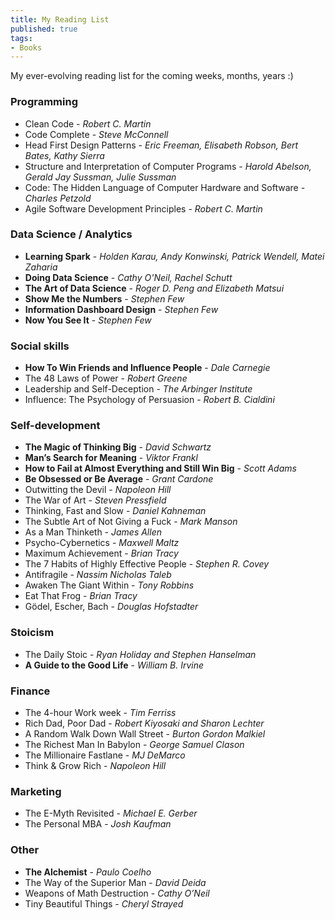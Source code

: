 ```yaml
---
title: My Reading List
published: true
tags:
- Books
---
```


My ever-evolving reading list for the coming weeks, months, years :) 

### Programming

* Clean Code - *Robert C. Martin*
* Code Complete - *Steve McConnell*
* Head First Design Patterns - *Eric Freeman, Elisabeth Robson, Bert Bates, Kathy Sierra*
* Structure and Interpretation of Computer Programs - *Harold Abelson, Gerald Jay Sussman, Julie Sussman*
* Code: The Hidden Language of Computer Hardware and Software - *Charles Petzold*
* Agile Software Development Principles - *Robert C. Martin*

### Data Science / Analytics

* **Learning Spark** - *Holden Karau, Andy Konwinski, Patrick Wendell, Matei Zaharia*
* **Doing Data Science** - *Cathy O'Neil, Rachel Schutt*
* **The Art of Data Science** - *Roger D. Peng and Elizabeth Matsui*
* **Show Me the Numbers** - *Stephen Few*
* **Information Dashboard Design** - *Stephen Few*
* **Now You See It** - *Stephen Few*

### Social skills

* **How To Win Friends and Influence People** - *Dale Carnegie*
* The 48 Laws of Power - *Robert Greene*
* Leadership and Self-Deception - *The Arbinger Institute*
* Influence: The Psychology of Persuasion - *Robert B. Cialdini*

### Self-development

* **The Magic of Thinking Big** - *David Schwartz*
* **Man’s Search for Meaning** - *Viktor Frankl*
* **How to Fail at Almost Everything and Still Win Big** - *Scott Adams*
* **Be Obsessed or Be Average** - *Grant Cardone*
* Outwitting the Devil - *Napoleon Hill*
* The War of Art - *Steven Pressfield*
* Thinking, Fast and Slow - *Daniel Kahneman*
* The Subtle Art of Not Giving a Fuck - *Mark Manson*
* As a Man Thinketh - *James Allen*
* Psycho-Cybernetics - *Maxwell Maltz*
* Maximum Achievement - *Brian Tracy* 
* The 7 Habits of Highly Effective People - *Stephen R. Covey*
* Antifragile - *Nassim Nicholas Taleb*
* Awaken The Giant Within - *Tony Robbins*
* Eat That Frog - *Brian Tracy*
* Gödel, Escher, Bach - *Douglas Hofstadter*

### Stoicism

* The Daily Stoic - *Ryan Holiday and Stephen Hanselman*
* **A Guide to the Good Life** - *William B. Irvine*

### Finance

* The 4-hour Work week - *Tim Ferriss*
* Rich Dad, Poor Dad - *Robert Kiyosaki and Sharon Lechter*
* A Random Walk Down Wall Street - *Burton Gordon Malkiel*
* The Richest Man In Babylon - *George Samuel Clason*
* The Millionaire Fastlane - *MJ DeMarco*
* Think & Grow Rich - *Napoleon Hill*

### Marketing

* The E-Myth Revisited - *Michael E. Gerber*
* The Personal MBA - *Josh Kaufman*

### Other

* **The Alchemist** - *Paulo Coelho*
* The Way of the Superior Man - *David Deida*
* Weapons of Math Destruction - *Cathy O’Neil*
* Tiny Beautiful Things - *Cheryl Strayed*